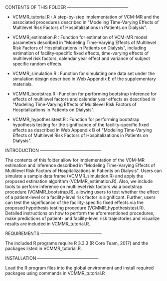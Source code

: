 CONTENTS OF THIS FOLDER 
——————————————

* VCMMR_tutorial.R : A step-by-step implementation of VCM-MR and the associated procedures described in "Modeling Time-Varying Effects of Multilevel Risk Factors of Hospitalizations in Patients on Dialysis".  

* VCMMR_estimation.R : Function for estimation of VCM-MR model parameters described in "Modeling Time-Varying Effects of Multilevel Risk Factors of Hospitalizations in Patients on Dialysis", including estimation of facility-specific fixed effects, time-varying effects of multilevel risk factors, calendar year effect and variance of subject specific random effects.

* VCMMR_simulation.R : Function for simulating one data set under the simulation design described in Web Appendix E of the supplementary materials.

* VCMMR_bootstrap.R : Function for performing bootstrap inference for effects of multilevel factors and calendar year effects as described in "Modeling Time-Varying Effects of Multilevel Risk Factors of Hospitalizations in Patients on Dialysis".

* VCMMR_hypothesistest.R : Function for performing bootstrap hypothesis testing for the significance of the facility-specific fixed effects as described in Web Appendix B of "Modeling Time-Varying Effects of Multilevel Risk Factors of Hospitalizations in Patients on Dialysis". 


INTRODUCTION
——————————————

The contents of this folder allow for implementation of the VCM-MR estimation and inference described in "Modeling Time-Varying Effects of Multilevel Risk Factors of Hospitalizations in Patients on Dialysis". Users can simulate a sample data frame (VCMMR_simulation.R) and apply the proposed estimation algorithm (VCMMR_estimation.R). Also, we include tools to perform inference on multilevel risk factors via a bootstrap procedure (VCMMR_bootstrap.R), allowing users to test whether the effect of a patient-level or a facility-level risk factor is significant. Further, users can test the significance of the facility-specific fixed effects via the proposed hypothesis testing procedure (VCMMR_hypothesistest.R). Detailed instructions on how to perform the aforementioned procedures, make predictions of patient- and facility-level risk trajectories and visualize results are included in VCMMR_tutorial.R.

REQUIREMENTS 
——————————————

The included R programs require R 3.3.3 (R Core Team, 2017) and the packages listed in VCMMR_tutorial.R.

INSTALLATION
——————————————

Load the R program files into the global environment and install required packages using commands in VCMMR_tutorial.R

